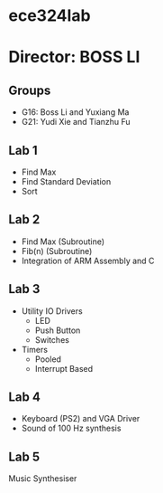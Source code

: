 # ece324lab

# Director: BOSS LI

## Groups
- G16: Boss Li and Yuxiang Ma
- G21: Yudi Xie and Tianzhu Fu

## Lab 1
- Find Max
- Find Standard Deviation
- Sort

## Lab 2
- Find Max (Subroutine)
- Fib(n) (Subroutine)
- Integration of ARM Assembly and C

## Lab 3
- Utility IO Drivers
  - LED
  - Push Button
  - Switches
- Timers
  - Pooled
  - Interrupt Based

## Lab 4
- Keyboard (PS2) and VGA Driver
- Sound of 100 Hz synthesis

## Lab 5
Music Synthesiser
